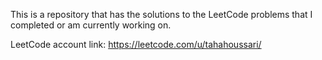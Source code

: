 This is a repository that has the solutions to the LeetCode problems that I completed or am currently working on.

LeetCode account link: https://leetcode.com/u/tahahoussari/
